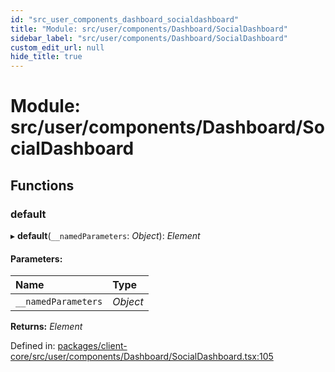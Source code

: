 ```yaml
---
id: "src_user_components_dashboard_socialdashboard"
title: "Module: src/user/components/Dashboard/SocialDashboard"
sidebar_label: "src/user/components/Dashboard/SocialDashboard"
custom_edit_url: null
hide_title: true
---
```


# Module: src/user/components/Dashboard/SocialDashboard

## Functions

### default

▸ **default**(`__namedParameters`: *Object*): *Element*

#### Parameters:

Name | Type |
:------ | :------ |
`__namedParameters` | *Object* |

**Returns:** *Element*

Defined in: [packages/client-core/src/user/components/Dashboard/SocialDashboard.tsx:105](https://github.com/xr3ngine/xr3ngine/blob/77d12cea0/packages/client-core/src/user/components/Dashboard/SocialDashboard.tsx#L105)

